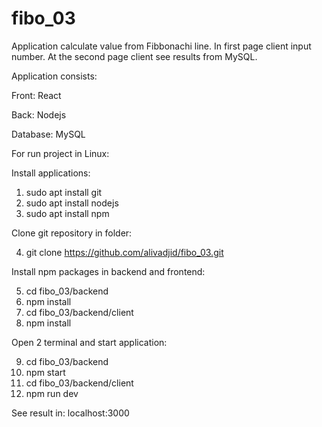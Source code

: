 # fibo_03
Application calculate value from Fibbonachi line. In first page client input number. At the second page client see results from MySQL.

Application consists:

Front: React

Back: Nodejs

Database: MySQL

For run project in Linux:

Install applications:
1. sudo apt install git
2. sudo apt install nodejs
3. sudo apt install npm

Clone git repository in folder:

4. git clone https://github.com/alivadjid/fibo_03.git

Install npm packages in backend and frontend:

5. cd fibo_03/backend
6. npm install
7. cd fibo_03/backend/client
8. npm install

Open 2 terminal and start application:

9. cd fibo_03/backend
10. npm start
11. cd fibo_03/backend/client
12. npm run dev

See result in: localhost:3000
